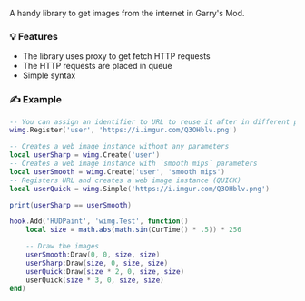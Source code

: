 A handy library to get images from the internet in Garry's Mod.

### 💡 Features
- The library uses proxy to get fetch HTTP requests
- The HTTP requests are placed in queue
- Simple syntax

### ✍️ Example
```lua
-- You can assign an identifier to URL to reuse it after in different parts of code
wimg.Register('user', 'https://i.imgur.com/Q3OHblv.png')

-- Creates a web image instance without any parameters
local userSharp = wimg.Create('user')
-- Creates a web image instance with `smooth mips` parameters
local userSmooth = wimg.Create('user', 'smooth mips')
-- Registers URL and creates a web image instance (QUICK)
local userQuick = wimg.Simple('https://i.imgur.com/Q3OHblv.png')

print(userSharp == userSmooth)

hook.Add('HUDPaint', 'wimg.Test', function()
    local size = math.abs(math.sin(CurTime() * .5)) * 256

    -- Draw the images
    userSmooth:Draw(0, 0, size, size)
    userSharp:Draw(size, 0, size, size)
    userQuick:Draw(size * 2, 0, size, size)
    userQuick(size * 3, 0, size, size)
end)
```